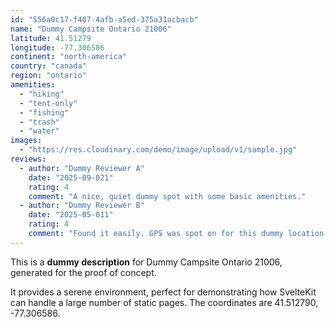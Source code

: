 ```yaml
---
id: "556a0c17-f407-4afb-a5ed-375a31acbacb"
name: "Dummy Campsite Ontario 21006"
latitude: 41.51279
longitude: -77.306586
continent: "north-america"
country: "canada"
region: "ontario"
amenities:
  - "hiking"
  - "tent-only"
  - "fishing"
  - "trash"
  - "water"
images:
  - "https://res.cloudinary.com/demo/image/upload/v1/sample.jpg"
reviews:
  - author: "Dummy Reviewer A"
    date: "2025-09-021"
    rating: 4
    comment: "A nice, quiet dummy spot with some basic amenities."
  - author: "Dummy Reviewer B"
    date: "2025-05-011"
    rating: 4
    comment: "Found it easily. GPS was spot on for this dummy location."
---
```


This is a **dummy description** for Dummy Campsite Ontario 21006, generated for the proof of concept.

It provides a serene environment, perfect for demonstrating how SvelteKit can handle a large number of static pages. The coordinates are 41.512790, -77.306586.
